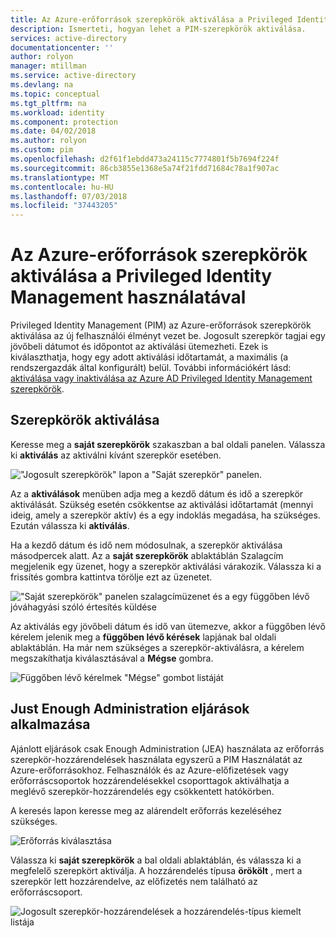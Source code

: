 ```yaml
---
title: Az Azure-erőforrások szerepkörök aktiválása a Privileged Identity Management használatával |} A Microsoft Docs
description: Ismerteti, hogyan lehet a PIM-szerepkörök aktiválása.
services: active-directory
documentationcenter: ''
author: rolyon
manager: mtillman
ms.service: active-directory
ms.devlang: na
ms.topic: conceptual
ms.tgt_pltfrm: na
ms.workload: identity
ms.component: protection
ms.date: 04/02/2018
ms.author: rolyon
ms.custom: pim
ms.openlocfilehash: d2f61f1ebdd473a24115c7774801f5b7694f224f
ms.sourcegitcommit: 86cb3855e1368e5a74f21fdd71684c78a1f907ac
ms.translationtype: MT
ms.contentlocale: hu-HU
ms.lasthandoff: 07/03/2018
ms.locfileid: "37443205"
---
```

# <a name="activate-roles-for-azure-resources-by-using-privileged-identity-management"></a>Az Azure-erőforrások szerepkörök aktiválása a Privileged Identity Management használatával
Privileged Identity Management (PIM) az Azure-erőforrások szerepkörök aktiválása az új felhasználói élményt vezet be. Jogosult szerepkör tagjai egy jövőbeli dátumot és időpontot az aktiválási ütemezheti. Ezek is kiválaszthatja, hogy egy adott aktiválási időtartamát, a maximális (a rendszergazdák által konfigurált) belül. További információkért lásd: [aktiválása vagy inaktiválása az Azure AD Privileged Identity Management szerepkörök](../active-directory-privileged-identity-management-how-to-activate-role.md).

## <a name="activate-roles"></a>Szerepkörök aktiválása
Keresse meg a **saját szerepkörök** szakaszban a bal oldali panelen. Válassza ki **aktiválás** az aktiválni kívánt szerepkör esetében.

!["Jogosult szerepkörök" lapon a "Saját szerepkör" panelen.](media/azure-pim-resource-rbac/rbac-roles.png)

Az a **aktiválások** menüben adja meg a kezdő dátum és idő a szerepkör aktiválását. Szükség esetén csökkentse az aktiválási időtartamát (mennyi ideig, amely a szerepkör aktív) és a egy indoklás megadása, ha szükséges. Ezután válassza ki **aktiválás**.

Ha a kezdő dátum és idő nem módosulnak, a szerepkör aktiválása másodpercek alatt. Az a **saját szerepkörök** ablaktáblán Szalagcím megjelenik egy üzenet, hogy a szerepkör aktiválási várakozik. Válassza ki a frissítés gombra kattintva törölje ezt az üzenetet.

!["Saját szerepkörök" panelen szalagcímüzenet és a egy függőben lévő jóváhagyási szóló értesítés küldése](media/azure-pim-resource-rbac/rbac-activate-notification.png)

Az aktiválás egy jövőbeli dátum és idő van ütemezve, akkor a függőben lévő kérelem jelenik meg a **függőben lévő kérések** lapjának bal oldali ablaktáblán. Ha már nem szükséges a szerepkör-aktiválásra, a kérelem megszakíthatja kiválasztásával a **Mégse** gombra.

![Függőben lévő kérelmek "Mégse" gombot listáját](media/azure-pim-resource-rbac/rbac-activate-pending.png)


## <a name="apply-just-enough-administration-practices"></a>Just Enough Administration eljárások alkalmazása

Ajánlott eljárások csak Enough Administration (JEA) használata az erőforrás szerepkör-hozzárendelések használata egyszerű a PIM Használatát az Azure-erőforrásokhoz. Felhasználók és az Azure-előfizetések vagy erőforráscsoportok hozzárendelésekkel csoporttagok aktiválhatja a meglévő szerepkör-hozzárendelés egy csökkentett hatókörben. 

A keresés lapon keresse meg az alárendelt erőforrás kezeléséhez szükséges.

![Erőforrás kiválasztása](media/azure-pim-resource-rbac/azure-resources-02.png)

Válassza ki **saját szerepkörök** a bal oldali ablaktáblán, és válassza ki a megfelelő szerepkört aktiválja. A hozzárendelés típusa **örökölt** , mert a szerepkör lett hozzárendelve, az előfizetés nem található az erőforráscsoport.

![Jogosult szerepkör-hozzárendelések a hozzárendelés-típus kiemelt listája](media/azure-pim-resource-rbac/my-roles-02.png)
